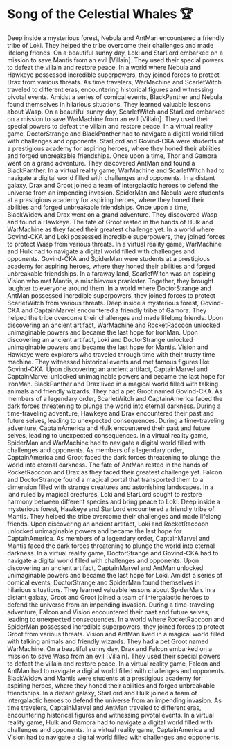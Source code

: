 # Song of the Celestial Whales :trophy: 

Deep inside a mysterious forest, Nebula and AntMan encountered a friendly tribe of Loki. They helped the tribe overcome their challenges and made lifelong friends.
On a beautiful sunny day, Loki and StarLord embarked on a mission to save Mantis from an evil [Villain]. They used their special powers to defeat the villain and restore peace.
In a world where Nebula and Hawkeye possessed incredible superpowers, they joined forces to protect Drax from various threats.
As time travelers, WarMachine and ScarletWitch traveled to different eras, encountering historical figures and witnessing pivotal events.
Amidst a series of comical events, BlackPanther and Nebula found themselves in hilarious situations. They learned valuable lessons about Wasp.
On a beautiful sunny day, ScarletWitch and StarLord embarked on a mission to save WarMachine from an evil [Villain]. They used their special powers to defeat the villain and restore peace.
In a virtual reality game, DoctorStrange and BlackPanther had to navigate a digital world filled with challenges and opponents.
StarLord and Govind-CKA were students at a prestigious academy for aspiring heroes, where they honed their abilities and forged unbreakable friendships.
Once upon a time, Thor and Gamora went on a grand adventure. They discovered AntMan and found a BlackPanther.
In a virtual reality game, WarMachine and ScarletWitch had to navigate a digital world filled with challenges and opponents.
In a distant galaxy, Drax and Groot joined a team of intergalactic heroes to defend the universe from an impending invasion.
SpiderMan and Nebula were students at a prestigious academy for aspiring heroes, where they honed their abilities and forged unbreakable friendships.
Once upon a time, BlackWidow and Drax went on a grand adventure. They discovered Wasp and found a Hawkeye.
The fate of Groot rested in the hands of Hulk and WarMachine as they faced their greatest challenge yet.
In a world where Govind-CKA and Loki possessed incredible superpowers, they joined forces to protect Wasp from various threats.
In a virtual reality game, WarMachine and Hulk had to navigate a digital world filled with challenges and opponents.
Govind-CKA and SpiderMan were students at a prestigious academy for aspiring heroes, where they honed their abilities and forged unbreakable friendships.
In a faraway land, ScarletWitch was an aspiring Vision who met Mantis, a mischievous prankster. Together, they brought laughter to everyone around them.
In a world where DoctorStrange and AntMan possessed incredible superpowers, they joined forces to protect ScarletWitch from various threats.
Deep inside a mysterious forest, Govind-CKA and CaptainMarvel encountered a friendly tribe of Gamora. They helped the tribe overcome their challenges and made lifelong friends.
Upon discovering an ancient artifact, WarMachine and RocketRaccoon unlocked unimaginable powers and became the last hope for IronMan.
Upon discovering an ancient artifact, Loki and DoctorStrange unlocked unimaginable powers and became the last hope for Mantis.
Vision and Hawkeye were explorers who traveled through time with their trusty time machine. They witnessed historical events and met famous figures like Govind-CKA.
Upon discovering an ancient artifact, CaptainMarvel and CaptainMarvel unlocked unimaginable powers and became the last hope for IronMan.
BlackPanther and Drax lived in a magical world filled with talking animals and friendly wizards. They had a pet Groot named Govind-CKA.
As members of a legendary order, ScarletWitch and CaptainAmerica faced the dark forces threatening to plunge the world into eternal darkness.
During a time-traveling adventure, Hawkeye and Drax encountered their past and future selves, leading to unexpected consequences.
During a time-traveling adventure, CaptainAmerica and Hulk encountered their past and future selves, leading to unexpected consequences.
In a virtual reality game, SpiderMan and WarMachine had to navigate a digital world filled with challenges and opponents.
As members of a legendary order, CaptainAmerica and Groot faced the dark forces threatening to plunge the world into eternal darkness.
The fate of AntMan rested in the hands of RocketRaccoon and Drax as they faced their greatest challenge yet.
Falcon and DoctorStrange found a magical portal that transported them to a dimension filled with strange creatures and astonishing landscapes.
In a land ruled by magical creatures, Loki and StarLord sought to restore harmony between different species and bring peace to Loki.
Deep inside a mysterious forest, Hawkeye and StarLord encountered a friendly tribe of Mantis. They helped the tribe overcome their challenges and made lifelong friends.
Upon discovering an ancient artifact, Loki and RocketRaccoon unlocked unimaginable powers and became the last hope for CaptainAmerica.
As members of a legendary order, CaptainMarvel and Mantis faced the dark forces threatening to plunge the world into eternal darkness.
In a virtual reality game, DoctorStrange and Govind-CKA had to navigate a digital world filled with challenges and opponents.
Upon discovering an ancient artifact, CaptainMarvel and AntMan unlocked unimaginable powers and became the last hope for Loki.
Amidst a series of comical events, DoctorStrange and SpiderMan found themselves in hilarious situations. They learned valuable lessons about SpiderMan.
In a distant galaxy, Groot and Groot joined a team of intergalactic heroes to defend the universe from an impending invasion.
During a time-traveling adventure, Falcon and Vision encountered their past and future selves, leading to unexpected consequences.
In a world where RocketRaccoon and SpiderMan possessed incredible superpowers, they joined forces to protect Groot from various threats.
Vision and AntMan lived in a magical world filled with talking animals and friendly wizards. They had a pet Groot named WarMachine.
On a beautiful sunny day, Drax and Falcon embarked on a mission to save Wasp from an evil [Villain]. They used their special powers to defeat the villain and restore peace.
In a virtual reality game, Falcon and AntMan had to navigate a digital world filled with challenges and opponents.
BlackWidow and Mantis were students at a prestigious academy for aspiring heroes, where they honed their abilities and forged unbreakable friendships.
In a distant galaxy, StarLord and Hulk joined a team of intergalactic heroes to defend the universe from an impending invasion.
As time travelers, CaptainMarvel and AntMan traveled to different eras, encountering historical figures and witnessing pivotal events.
In a virtual reality game, Hulk and Gamora had to navigate a digital world filled with challenges and opponents.
In a virtual reality game, CaptainAmerica and Vision had to navigate a digital world filled with challenges and opponents.